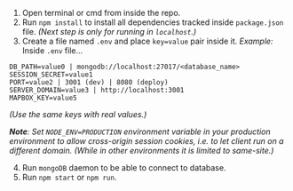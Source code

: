 1. Open terminal or cmd from inside the repo.
2. Run `npm install` to install all dependencies tracked inside `package.json` file.
   _(Next step is only for running in `localhost`.)_
3. Create a file named `.env` and place `key=value` pair inside it.
   _Example:_
   Inside `.env` file...

```
DB_PATH=value0 | mongodb://localhost:27017/<database_name>
SESSION_SECRET=value1
PORT=value2 | 3001 (dev) | 8080 (deploy)
SERVER_DOMAIN=value3 | http://localhost:3001
MAPBOX_KEY=value5
```

_(Use the same keys with real values.)_

_**Note**: Set `NODE_ENV=PRODUCTION` environment variable in your production environment to allow cross-origin session cookies, i.e. to let client run on a different domain. (While in other environments it is limited to same-site.)_

4. Run `mongoDB` daemon to be able to connect to database.
5. Run `npm start` or `npm run`.
